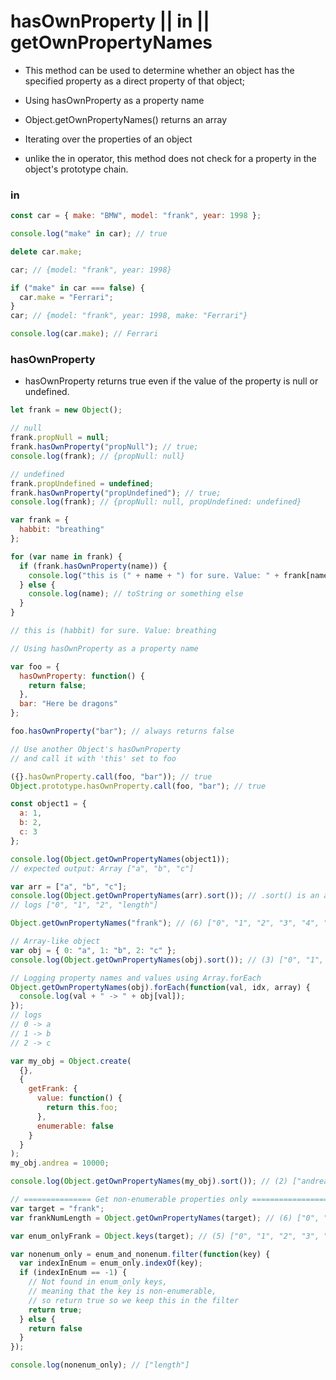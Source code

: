# hasOwnProperty || in || getOwnPropertyNames

- This method can be used to determine whether an object has the specified property as a direct property of that object;

- Using hasOwnProperty as a property name

- Object.getOwnPropertyNames() returns an array

* Iterating over the properties of an object

* unlike the in operator, this method does not check for a property in the object's prototype chain.

### in

```js
const car = { make: "BMW", model: "frank", year: 1998 };

console.log("make" in car); // true

delete car.make;

car; // {model: "frank", year: 1998}

if ("make" in car === false) {
  car.make = "Ferrari";
}
car; // {model: "frank", year: 1998, make: "Ferrari"}

console.log(car.make); // Ferrari
```

### hasOwnProperty

- hasOwnProperty returns true even if the value of the property is null or undefined.

```js
let frank = new Object();

// null
frank.propNull = null;
frank.hasOwnProperty("propNull"); // true;
console.log(frank); // {propNull: null}

// undefined
frank.propUndefined = undefined;
frank.hasOwnProperty("propUndefined"); // true;
console.log(frank); // {propNull: null, propUndefined: undefined}
```

```js
var frank = {
  habbit: "breathing"
};

for (var name in frank) {
  if (frank.hasOwnProperty(name)) {
    console.log("this is (" + name + ") for sure. Value: " + frank[name]);
  } else {
    console.log(name); // toString or something else
  }
}

// this is (habbit) for sure. Value: breathing
```

```js
// Using hasOwnProperty as a property name

var foo = {
  hasOwnProperty: function() {
    return false;
  },
  bar: "Here be dragons"
};

foo.hasOwnProperty("bar"); // always returns false

// Use another Object's hasOwnProperty
// and call it with 'this' set to foo

({}.hasOwnProperty.call(foo, "bar")); // true
Object.prototype.hasOwnProperty.call(foo, "bar"); // true
```

```js
const object1 = {
  a: 1,
  b: 2,
  c: 3
};

console.log(Object.getOwnPropertyNames(object1));
// expected output: Array ["a", "b", "c"]

var arr = ["a", "b", "c"];
console.log(Object.getOwnPropertyNames(arr).sort()); // .sort() is an array method.
// logs ["0", "1", "2", "length"]
```

```js
Object.getOwnPropertyNames("frank"); // (6) ["0", "1", "2", "3", "4", "length"] (ES2015 code)

// Array-like object
var obj = { 0: "a", 1: "b", 2: "c" };
console.log(Object.getOwnPropertyNames(obj).sort()); // (3) ["0", "1", "2"]

// Logging property names and values using Array.forEach
Object.getOwnPropertyNames(obj).forEach(function(val, idx, array) {
  console.log(val + " -> " + obj[val]);
});
// logs
// 0 -> a
// 1 -> b
// 2 -> c

var my_obj = Object.create(
  {},
  {
    getFrank: {
      value: function() {
        return this.foo;
      },
      enumerable: false
    }
  }
);
my_obj.andrea = 10000;

console.log(Object.getOwnPropertyNames(my_obj).sort()); // (2) ["andrea", "getFrank"]

// =============== Get non-enumerable properties only ==================
var target = "frank";
var frankNumLength = Object.getOwnPropertyNames(target); // (6) ["0", "1", "2", "3", "4", "length"]

var enum_onlyFrank = Object.keys(target); // (5) ["0", "1", "2", "3", "4"]

var nonenum_only = enum_and_nonenum.filter(function(key) {
  var indexInEnum = enum_only.indexOf(key);
  if (indexInEnum == -1) {
    // Not found in enum_only keys,
    // meaning that the key is non-enumerable,
    // so return true so we keep this in the filter
    return true;
  } else {
    return false
  }
});

console.log(nonenum_only); // ["length"]
```
